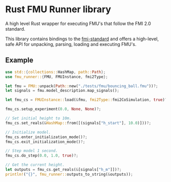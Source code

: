 # Rust FMU Runner library

<!-- cargo-rdme start -->

A high level Rust wrapper for executing FMU's that follow the FMI 2.0 standard.

This library contains bindings to the [fmi-standard](https://fmi-standard.org/)
and offers a high-level, safe API for unpacking, parsing, loading and executing FMU's.

## Example

```rust
use std::{collections::HashMap, path::Path};
use fmu_runner::{FMU, FMUInstance, fmi2Type};

let fmu = FMU::unpack(Path::new("./tests/fmu/bouncing_ball.fmu"))?;
let signals = fmu.model_description.map_signals();

let fmu_cs = FMUInstance::load(&fmu, fmi2Type::fmi2CoSimulation, true)?;

fmu_cs.setup_experiment(0.0, None, None)?;

// Set initial height to 10m.
fmu_cs.set_reals(&HashMap::from([(signals["h_start"], 10.0)]))?;

// Initialize model.
fmu_cs.enter_initialization_mode()?;
fmu_cs.exit_initialization_mode()?;

// Step model 1 second.
fmu_cs.do_step(0.0, 1.0, true)?;

// Get the current height.
let outputs = fmu_cs.get_reals(&[signals["h_m"]])?;
println!("{}", fmu_runner::outputs_to_string(&outputs));
```

<!-- cargo-rdme end -->
